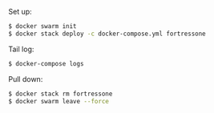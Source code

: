 Set up:

```sh
$ docker swarm init
$ docker stack deploy -c docker-compose.yml fortressone
```


Tail log:

```sh
$ docker-compose logs
```


Pull down:

```sh
$ docker stack rm fortressone
$ docker swarm leave --force
```
